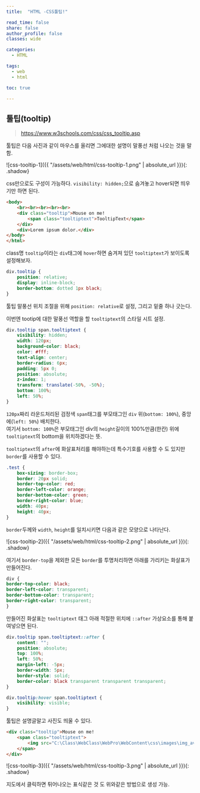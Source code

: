 ```yaml
---
title:  "HTML -CSS툴팁!"

read_time: false
share: false
author_profile: false
classes: wide

categories:
  - HTML

tags:
  - web
  - html

toc: true

---
```


## 툴팁(tooltip)

> https://www.w3schools.com/css/css_tooltip.asp

툴팁은 다음 사진과 같이 마우스를 올리면 그에대한 설명이 말풍선 처럼 나오는 것을 말함.  

![css-tooltip-1]({{ "/assets/web/html/css-tooltip-1.png" | absolute_url }}){: .shadow}  

css만으로도 구성이 가능하다. `visibility: hidden;`으로 숨겨놓고 hover되면 띄우기만 하면 된다.  


```html
<body>
	<br><br><br><br><br>
	<div class="tooltip">Mouse on me!
		<span class="tooltiptext">TooltipText</span>
	</div>
	<div>Lorem ipsum dolor.</div>
</body>
</html>
```
class명 `tooltip`이라는 `div`태그에 `hover`하면 숨겨져 있던 `tooltiptext`가 보이도록 설정해보자.  



```css
div.tooltip {
	position: relative;
	display: inline-block;
	border-bottom: dotted 1px black;
}
```
툴팁 말풍선 위치 조절을 위해 `position: relative`로 설정, 그리고 밑줄 하나 긋는다.  

이번엔 tootip에 대한 말풍선 역할을 할 `tooltiptext`의 스타일 시트 설정.  
```css
div.tooltip span.tooltiptext {
	visibility: hidden;
	width: 120px;
	background-color: black;
	color: #fff;
	text-align: center;
	border-radius: 6px;
	padding: 5px 0;
	position: absolute;
	z-index: 1;
	transform: translate(-50%, -50%);
	bottom: 100%;
	left: 50%;
}
```
`120px`짜리 라운드처리된 검정색 `span`태그를 부모태그인 `div` 위(`bottom: 100%`), 중앙에(`left: 50%`) 배치한다.  
여기서 `bottom: 100%`은 부모태그인 div의 `height`길이의 100%만큼(한칸) 위에 `tooltiptext`의 bottom을 위치하겠다는 뜻.  



`tooltiptext`의 `after`에 화살표처리를 해야하는데 특수기호를 사용할 수 도 있지만 `border`를 사용할 수 있다.  
```css
.test {
	box-sizing: border-box;
	border: 20px solid;
	border-top-color: red;
	border-left-color: orange;
	border-bottom-color: green;
	border-right-color: blue;
	width: 40px;
	height: 40px;
}
```

`border`두께와 `width`, `height`를 일치시키면 다음과 같은 모양으로 나타난다.  

![css-tooltip-2]({{ "/assets/web/html/css-tooltip-2.png" | absolute_url }}){: .shadow}  

여기서 `border-top`을 제외한 모든 `border`를 투명처리하면 아래를 가리키는 화살표가 만들어진다.  

```css
div {
border-top-color: black;
border-left-color: transparent;
border-bottom-color: transparent;
border-right-color: transparent;
}
```

만들어진 화살표는 `tooltiptext` 태그 아래 적절한 위치에 `::after` 가상요소를 통해 붙여넣으면 된다.  



```css
div.tooltip span.tooltiptext::after {
	content: "";
	position: absolute;
	top: 100%;
	left: 50%;
	margin-left: -5px;
	border-width: 5px;
	border-style: solid;
	border-color: black transparent transparent transparent;
}

div.tooltip:hover span.tooltiptext {
	visibility: visible;
}
```

툴팁은 설명글말고 사진도 띄울 수 있다.

```html
<div class="tooltip">Mouse on me!
	<span class="tooltiptext">
		<img src="C:\Class\WebClass\WebPro\WebContent\css\images\img_avatar.png" style="width: 100%;height:auto" alt="" />
	</span>
</div>
```

![css-tooltip-3]({{ "/assets/web/html/css-tooltip-3.png" | absolute_url }}){: .shadow}  


지도에서 클릭하면 튀어나오는 표식같은 것 도 위와같은 방법으로 생성 가능.  